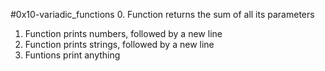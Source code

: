 #0x10-variadic_functions
0. Function returns the sum of all its parameters
1. Function prints numbers, followed by a new line
2. Function prints strings, followed by a new line
3. Funtions print anything
